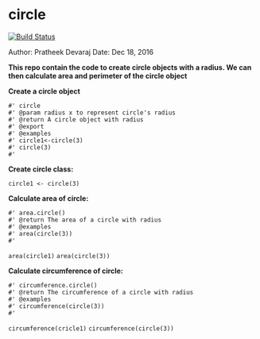 # circle

[![Build Status](https://travis-ci.org/Pratheek-Dev/circles.svg?branch=master)](https://travis-ci.org/Pratheek-Dev/circles)

Author: Pratheek Devaraj
Date: Dec 18, 2016

**This repo contain the code to create circle objects with a radius. We can then calculate area and perimeter of the circle object**


**Create a circle object**

```
#' circle
#' @param radius x to represent circle's radius
#' @return A circle object with radius
#' @export
#' @examples
#' circle1<-circle(3)
#' circle(3)
#'
```
**Create circle class:**

`circle1 <- circle(3)`

**Calculate area of circle:**

```
#' area.circle()
#' @return The area of a circle with radius
#' @examples
#' area(circle(3))
#'
```


`area(circle1)`
`area(circle(3))`

**Calculate circumference of circle:**

```
#' circumference.circle()
#' @return The circumference of a circle with radius
#' @examples
#' circumference(circle(3))
#'
```


`circumference(cricle1)`
`circumference(circle(3))`
